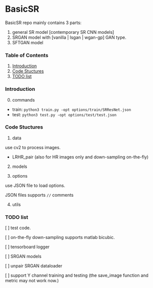 # BasicSR

BasicSR repo mainly contains 3 parts:

1. general SR model [contemporary SR CNN models]
1. SRGAN model with [vanilla | lsgan | wgan-gp] GAN type.
1. SFTGAN model

### Table of Contents
1. [Introduction](#introduction)
2. [Code Stuctures](#code-structures)
1. [TODO list](#todo-list)

### Introduction

0. commands

* train: `python3 train.py -opt options/train/SRResNet.json`
* test: `python3 test.py -opt options/test/test.json`

### Code Stuctures

1. data

use cv2 to process images.

* LRHR_pair (also for HR images only and down-sampling on-the-fly)

2. models


3. options

use JSON file to load options.

JSON files supports `//` comments

4. utils


### TODO list

[ ] test code.

[ ] on-the-fly down-sampling supports matlab bicubic.

[ ] tensorboard logger

[ ] SRGAN models

[ ] unpair SRGAN dataloader

[ ] support Y channel training and testing (the save_image function and metric may not work now.)
